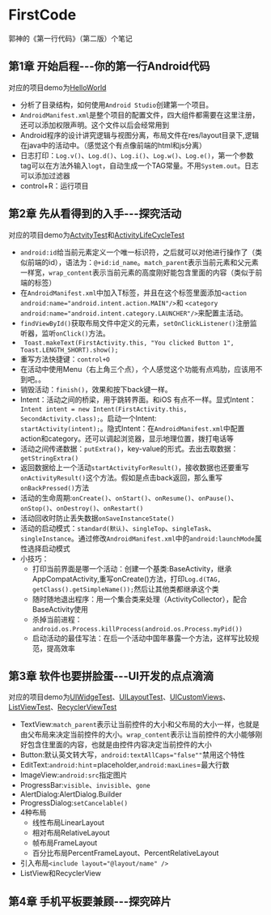 # FirstCode
郭神的《第一行代码》（第二版）个笔记
## 第1章 开始启程---你的第一行Android代码
对应的项目demo为[HelloWorld](./HelloWorld)
 - 分析了目录结构，如何使用`Android Studio`创建第一个项目。
 - `AndroidManifest.xml`是整个项目的配置文件，四大组件都需要在这里注册，还可以添加权限声明。这个文件以后会经常用到
 - Android程序的设计讲究逻辑与视图分离，布局文件在res/layout目录下,逻辑在java中的活动中。（感觉这个有点像前端的html和js分离）
 - 日志打印：`Log.v()`、`Log.d()`、`Log.i()`、`Log.w()`、`Log.e()`，第一个参数tag可以在方法外输入`logt`，自动生成一个TAG常量。不用`System.out`。日志可以添加过滤器
 - control+R：运行项目
## 第2章 先从看得到的入手---探究活动
对应的项目demo为[ActvityTest](./ActvityTest)和[ActivityLifeCycleTest](./ActivityLifeCycleTest)
- `android:id`给当前元素定义一个唯一标识符，之后就可以对他进行操作了（类似前端的id），语法为：`@+id:id_name`。`match_parent`表示当前元素和父元素一样宽，`wrap_content`表示当前元素的高度刚好能包含里面的内容（类似于前端的标签）
- 在`AndroidManifest.xml`中加入<intent-filter>T标签，并且在这个标签里面添加`<action android:name="android.intent.action.MAIN"/>`和 `<category android:name="android.intent.category.LAUNCHER"/>`来配置主活动。
- `findViewById()`获取布局文件中定义的元素，`setOnClickListener()`注册监听器，监听`onClick()`方法。
- ` Toast.makeText(FirstActivity.this, "You clicked Button 1", Toast.LENGTH_SHORT).show();`
- 重写方法快捷键：`control+O`
- 在活动中使用Menu（右上角三个点），个人感觉这个功能有点鸡肋，应该用不到吧。。
- 销毁活动：`finish()`，效果和按下back键一样。
- Intent：活动之间的桥梁，用于跳转界面。和iOS 有点不一样。显式Intent：`Intent intent = new Intent(FirstActivity.this, SecondActivity.class);`。启动一个Intent:`                startActivity(intent);`。隐式Intent：在`AndroidManifest.xml`中配置action和category。还可以调起浏览器，显示地理位置，拨打电话等
- 活动之间传递数据：`putExtra()`，key-value的形式。去出去取数据：`getStringExtra()`
- 返回数据给上一个活动`startActivityForResult()`，接收数据也还要重写`onActivityResult()`这个方法。假如是点击back返回，那么重写`onBackPressed()`方法
- 活动的生命周期:`onCreate()`、`onStart()`、`onResume()`、`onPause()`、`onStop()`、`onDestroy()`、`onRestart()`
- 活动回收时防止丢失数据`onSaveInstanceState()`
- 活动的启动模式：`standard(默认)`、`singleTop`、`singleTask`、`singleInstance`。通过修改`AndroidManifest.xml`中的`android:launchMode`属性选择启动模式
- 小技巧：
  - 打印当前界面是哪一个活动：创建一个基类:BaseActivity，继承AppCompatActivity,重写onCreate()方法，打印`Log.d(TAG, getClass().getSimpleName());`然后让其他类都继承这个类
  - 随时随地退出程序：用一个集合类来处理（ActivityCollector），配合BaseActivity使用
  - 杀掉当前进程：`android.os.Process.killProcess(android.os.Process.myPid())`
  - 启动活动的最佳写法：在后一个活动中国年暴露一个方法，这样写比较规范，提高效率

## 第3章 软件也要拼脸蛋---UI开发的点点滴滴
对应的项目demo为[UIWidgeTest](./UIWidgeTest)、[UILayoutTest](./UILayoutTest)、[UICustomViews](./UICustomViews)、[ListViewTest](./ListViewTest)、[RecyclerViewTest](./RecyclerViewTest)
- TextView:`match_parent`表示让当前控件的大小和父布局的大小一样，也就是由父布局来决定当前控件的大小。`wrap_content`表示让当前控件的大小能够刚好包含住里面的内容，也就是由控件内容决定当前控件的大小
- Button:默认英文转大写，`android:textAllCaps="false""`禁用这个特性
- EditText:`android:hint`=placeholder,`android:maxLines`=最大行数
- ImageView:`android:src`指定图片
- ProgressBar:`visible`、`invisible`、`gone`
- AlertDialog:AlertDialog.Builder
- ProgressDialog:`setCancelable()`
- 4种布局
    - 线性布局LinearLayout
    - 相对布局RelativeLayout
    - 帧布局FrameLayout
    - 百分比布局PercentFrameLayout、PercentRelativeLayout
- 引入布局`<include layout="@layout/name" />`
- ListView和RecyclerView







## 第4章 手机平板要兼顾---探究碎片


